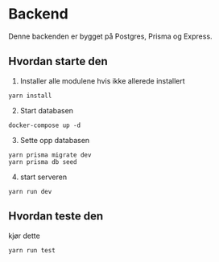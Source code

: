 # Backend

Denne backenden er bygget på Postgres, Prisma og Express.

## Hvordan starte den

1. Installer alle modulene hvis ikke allerede installert
```
yarn install 
```
2. Start databasen
```
docker-compose up -d
```
3. Sette opp databasen
```
yarn prisma migrate dev
yarn prisma db seed
```

4. start serveren
```
yarn run dev
```

## Hvordan teste den

kjør dette
```
yarn run test
```